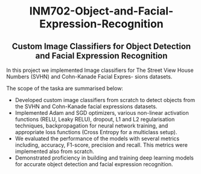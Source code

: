 <h1 align=center>INM702-Object-and-Facial-Expression-Recognition </h2>

<h2 align=center>Custom Image Classifiers for Object Detection and Facial Expression Recognition </h2>


In this project we implemented Image classifiers for The Street View House Numbers (SVHN) and Cohn-Kanade Facial Expres-
sions datasets.

The scope of the taska are summarised below:


* Developed custom image classifiers from scratch to detect objects from the SVHN and Cohn-Kanade facial expressions datasets.
* Implemented Adam and SGD optimizers, various non-linear activation functions (RELU, Leaky RELU), dropout, L1 and L2 regularisation techniques, backpropagation for neural network training, and appropriate loss functions (Cross Entropy for a multiclass setup).
* We evaluated the performance of the models with several metrics including, accuracy, F1-score, precision and recall. This metrics were implemented also from scratch.
* Demonstrated proficiency in building and training deep learning models for accurate object detection and facial expression recognition.
